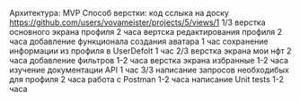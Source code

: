 Архитектурa: MVP
Способ верстки: код
сслыка на доску https://github.com/users/vovameister/projects/5/views/1
1/3
верстка основного экрана профиля 2 часа
вертска редактирования профиля 2 часа
добавление функционала создания аватара 1 час
сохранение информации из профиля в UserDefolt 1 час
2/3
верстка экрана мои нфт 2 часа 
добавление фильтров 1-2 часа
верстка экрана избранные 1-2 часа
изучение документации API 1 час
3/3
написание запросов необходибых для профиля 2 часа
работа с Postman 1-2 часа
написание Unit tests 1-2 часа

